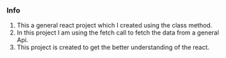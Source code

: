 ### Info
1. This a general react project which I created using the class method.
2. In this project I am using the fetch call to fetch the data from a general Api.
3. This project is created to get the better understanding of the react.
